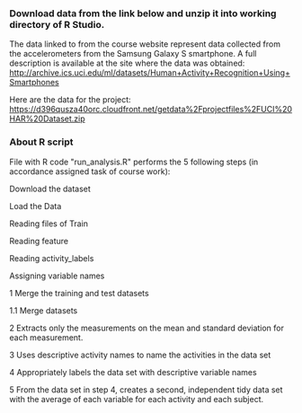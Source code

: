 
### Download data from the link below and unzip it into working directory of R Studio.
The data linked to from the course website represent data collected from the accelerometers from the Samsung Galaxy S smartphone. A full description is available at the site where the data was obtained:
http://archive.ics.uci.edu/ml/datasets/Human+Activity+Recognition+Using+Smartphones

Here are the data for the project:  https://d396qusza40orc.cloudfront.net/getdata%2Fprojectfiles%2FUCI%20HAR%20Dataset.zip
  


### About R script
File with R code "run_analysis.R" performs the 5 following steps (in accordance assigned task of course work):

Download the dataset

Load the Data

Reading files of Train

Reading feature

Reading activity_labels

Assigning variable names

1 Merge the training and test datasets
   
  1.1  Merge datasets
  
2 Extracts only the measurements on the mean and standard deviation for each measurement.

3 Uses descriptive activity names to name the activities in the data set

4 Appropriately labels the data set with descriptive variable names

5 From the data set in step 4, creates a second, independent tidy data set with the average of each variable for each activity and each subject.
